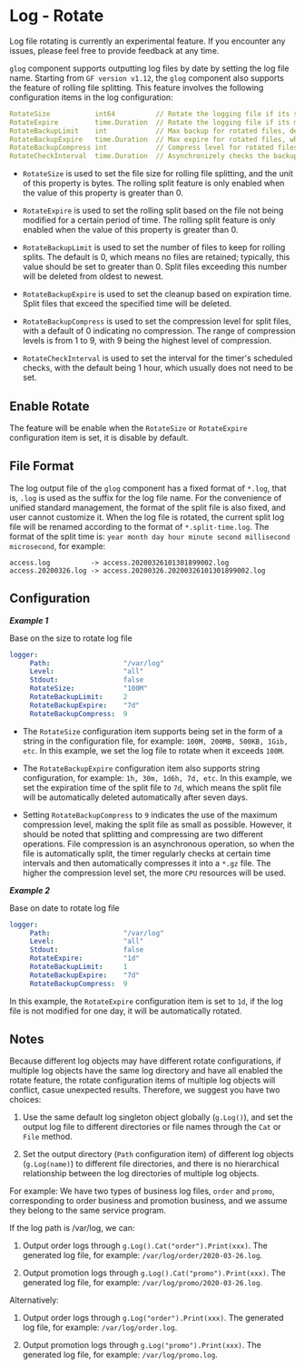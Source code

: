 # Log - Rotate

Log file rotating is currently an experimental feature. If you encounter any issues, please feel free to provide feedback at any time.

`glog` component supports outputting log files by date by setting the log file name. Starting from `GF version v1.12`, the `glog` component also supports the feature of rolling file splitting. This feature involves the following configuration items in the log configuration:

```yaml
RotateSize           int64          // Rotate the logging file if its size > 0 in bytes.
RotateExpire         time.Duration  // Rotate the logging file if its mtime exceeds this duration.
RotateBackupLimit    int            // Max backup for rotated files, default is 0, means no backups.
RotateBackupExpire   time.Duration  // Max expire for rotated files, which is 0 in default, means no expiration.
RotateBackupCompress int            // Compress level for rotated files using gzip algorithm. It's 0 in default, means no compression.
RotateCheckInterval  time.Duration  // Asynchronizely checks the backups and expiration at intervals. It's 1 hour in default.
```

- `RotateSize` is used to set the file size for rolling file splitting, and the unit of this property is bytes. The rolling split feature is only enabled when the value of this property is greater than 0.

- `RotateExpire` is used to set the rolling split based on the file not being modified for a certain period of time. The rolling split feature is only enabled when the value of this property is greater than 0.

- `RotateBackupLimit` is used to set the number of files to keep for rolling splits. The default is 0, which means no files are retained; typically, this value should be set to greater than 0. Split files exceeding this number will be deleted from oldest to newest.

- `RotateBackupExpire` is used to set the cleanup based on expiration time. Split files that exceed the specified time will be deleted.

- `RotateBackupCompress` is used to set the compression level for split files, with a default of 0 indicating no compression. The range of compression levels is from 1 to 9, with 9 being the highest level of compression.

- `RotateCheckInterval` is used to set the interval for the timer's scheduled checks, with the default being 1 hour, which usually does not need to be set.

## Enable Rotate

The feature will be enable when the `RotateSize` or `RotateExpire` configuration item is set, it is disable by default.

## File Format

The log output file of the `glog` component has a fixed format of `*.log`, that is, `.log` is used as the suffix for the log file name. For the convenience of unified standard management, the format of the split file is also fixed, and user cannot customize it. When the log file is rotated, the current split log file will be renamed according to the format of `*.split-time.log`. The format of the split time is: `year month day hour minute second millisecond microsecond`, for example:

```log
access.log          -> access.20200326101301899002.log
access.20200326.log -> access.20200326.20200326101301899002.log
```

## Configuration

***Example 1***

Base on the size to rotate log file

```yaml
logger:
     Path:                  "/var/log"
     Level:                 "all"
     Stdout:                false
     RotateSize:            "100M"
     RotateBackupLimit:     2
     RotateBackupExpire:    "7d"
     RotateBackupCompress:  9
```

- The `RotateSize` configuration item supports being set in the form of a string in the configuration file, for example: `100M, 200MB, 500KB, 1Gib, etc`. In this example, we set the log file to rotate when it exceeds `100M`.

- The `RotateBackupExpire` configuration item also supports string configuration, for example: `1h, 30m, 1d6h, 7d, etc`. In this example, we set the expiration time of the split file to `7d`, which means the split file will be automatically deleted automatically after seven days.

- Setting `RotateBackupCompress` to `9` indicates the use of the maximum compression level, making the split file as small as possible. However, it should be noted that splitting and compressing are two different operations. File compression is an asynchronous operation, so when the file is automatically split, the timer regularly checks at certain time intervals and then automatically compresses it into a `*.gz` file. The higher the compression level set, the more `CPU` resources will be used.

***Example 2***

Base on date to rotate log file

```yaml
logger:
     Path:                  "/var/log"
     Level:                 "all"
     Stdout:                false
     RotateExpire:          "1d"
     RotateBackupLimit:     1
     RotateBackupExpire:    "7d"
     RotateBackupCompress:  9
```

In this example, the `RotateExpire` configuration item is set to `1d`, if the log file is not modified for one day, it will be automatically rotated.

## Notes

Because different log objects may have different rotate configurations, if multiple log objects have the same log directory and have all enabled the rotate feature, the rotate configuration items of multiple log objects will conflict, casue unexpected results. Therefore, we suggest you have two choices:

1. Use the same default log singleton object globally (`g.Log()`), and set the output log file to different directories or file names through the `Cat` or `File` method.

2. Set the output directory (`Path` configuration item) of different log objects (`g.Log(name)`) to different file directories, and there is no hierarchical relationship between the log directories of multiple log objects.

For example: We have two types of business log files, `order` and `promo`, corresponding to order business and promotion business, and we assume they belong to the same service program.

If the log path is /var/log, we can:

1. Output order logs through `g.Log().Cat("order").Print(xxx)`. The generated log file, for example: `/var/log/order/2020-03-26.log`.

2. Output promotion logs through `g.Log().Cat("promo").Print(xxx)`. The generated log file, for example: `/var/log/promo/2020-03-26.log`.

Alternatively:

1. Output order logs through `g.Log("order").Print(xxx)`. The generated log file, for example: `/var/log/order.log`.

2. Output promotion logs through `g.Log("promo").Print(xxx)`. The generated log file, for example: `/var/log/promo.log`.
